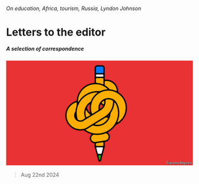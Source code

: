 ###### On education, Africa, tourism, Russia, Lyndon Johnson

# Letters to the editor 

##### A selection of correspondence 

![image](images/20240713_LDD002.jpg) 

> Aug 22nd 2024 


